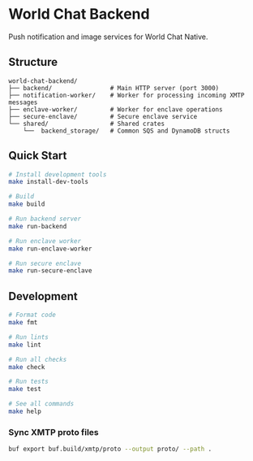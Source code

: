 # World Chat Backend

Push notification and image services for World Chat Native.

## Structure

```
world-chat-backend/
├── backend/                # Main HTTP server (port 3000)
├── notification-worker/    # Worker for processing incoming XMTP messages
├── enclave-worker/         # Worker for enclave operations
├── secure-enclave/         # Secure enclave service
└── shared/                 # Shared crates
    └──  backend_storage/   # Common SQS and DynamoDB structs
```

## Quick Start

```bash
# Install development tools
make install-dev-tools

# Build
make build

# Run backend server
make run-backend

# Run enclave worker
make run-enclave-worker

# Run secure enclave
make run-secure-enclave
```

## Development

```bash
# Format code
make fmt

# Run lints
make lint

# Run all checks
make check

# Run tests
make test

# See all commands
make help
```

### Sync XMTP proto files

```bash
buf export buf.build/xmtp/proto --output proto/ --path .
```
